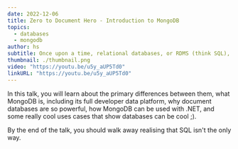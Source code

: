 ```yaml
---
date: 2022-12-06
title: Zero to Document Hero - Introduction to MongoDB
topics:
  - databases
  - mongodb
author: hs
subtitle: Once upon a time, relational databases, or RDMS (think SQL), were the only data store in town. But now there’s a competitor, a group of non-SQL (aka NoSQL) databases, including document databases such as MongoDB.
thumbnail: ./thumbnail.png
video: "https://youtu.be/u5y_aUP5Td0"
linkURL: "https://youtu.be/u5y_aUP5Td0"
---
```


In this talk, you will learn about the primary differences between them, what MongoDB is, including its full developer data platform, why document databases are so powerful, how MongoDB can be used with .NET, and some really cool uses cases that show databases can be cool ;).

By the end of the talk, you should walk away realising that SQL isn't the only way.
